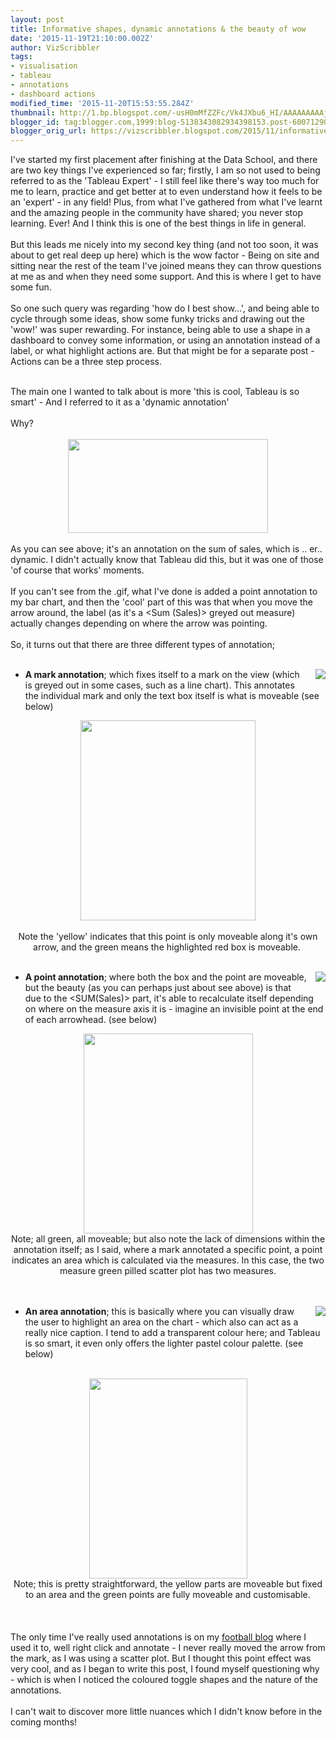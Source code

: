 ```yaml
---
layout: post
title: Informative shapes, dynamic annotations & the beauty of wow
date: '2015-11-19T21:10:00.002Z'
author: VizScribbler
tags:
- visualisation
- tableau
- annotations
- dashboard actions
modified_time: '2015-11-20T15:53:55.284Z'
thumbnail: http://1.bp.blogspot.com/-usH0mMfZZFc/Vk4JXbu6_HI/AAAAAAAAAjE/DjC71UWeNgM/s72-c/anno.gif
blogger_id: tag:blogger.com,1999:blog-5138343082934398153.post-6007129065488170855
blogger_orig_url: https://vizscribbler.blogspot.com/2015/11/informative-shapes-dynamic-annotations.html
---
```


I've started my first placement after finishing at the Data School, and there are two key things I've experienced so far; firstly, I am so not used to being referred to as the 'Tableau Expert' - I still feel like there's way too much for me to learn, practice and get better at to even understand how it feels to be an 'expert' - in any field! Plus, from what I've gathered from what I've learnt and the amazing people in the community have shared; you never stop learning. Ever! And I think this is one of the best things in life in general.<br /><br />But this leads me nicely into my second key thing (and not too soon, it was about to get real deep up here) which is the wow factor - Being on site and sitting near the rest of the team I've joined means they can throw questions at me as and when they need some support. And this is where I get to have some fun.<br /><br />So one such query was regarding 'how do I best show...', and being able to cycle through some ideas, show some funky tricks and drawing out the 'wow!' was super rewarding. For instance, being able to use a shape in a dashboard to convey some information, or using an annotation instead of a label, or what highlight actions are. But that might be for a separate post - Actions can be a three step process.<br /><div class="separator" style="clear: both; text-align: center;"><br /></div>The main one I wanted to talk about is more 'this is cool, Tableau is so smart' - And I referred to it as a 'dynamic annotation'<br /><br />Why? <br /><br /><div class="separator" style="clear: both; text-align: center;"><a href="http://1.bp.blogspot.com/-usH0mMfZZFc/Vk4JXbu6_HI/AAAAAAAAAjE/DjC71UWeNgM/s1600/anno.gif" imageanchor="1" style="margin-left: 1em; margin-right: 1em;"><img border="0" height="150" src="http://1.bp.blogspot.com/-usH0mMfZZFc/Vk4JXbu6_HI/AAAAAAAAAjE/DjC71UWeNgM/s320/anno.gif" width="320" /></a></div><br />As you can see above; it's an annotation on the sum of sales, which is .. er.. dynamic. I didn't actually know that Tableau did this, but it was one of those 'of course that works' moments.<br /><br />If you can't see from the .gif, what I've done is added a point annotation to my bar chart, and then the 'cool' part of this was that when you move the arrow around, the label (as it's a &lt;Sum (Sales)&gt; greyed out measure) actually changes depending on where the arrow was pointing.<br /><br />So, it turns out that there are three different types of annotation;<br /><br /><ul><a href="http://3.bp.blogspot.com/-HEKxirj46A4/Vk8_zj7vrDI/AAAAAAAAAmM/Thwkli8X4GQ/s1600/mark%2B2.png" imageanchor="1" style="clear: right; float: right; margin-bottom: 1em; margin-left: 1em;"><img border="0" src="http://3.bp.blogspot.com/-HEKxirj46A4/Vk8_zj7vrDI/AAAAAAAAAmM/Thwkli8X4GQ/s1600/mark%2B2.png" /></a><li><b>A mark annotation</b>; which fixes itself to a mark on the view (which is greyed out in some cases, such as a line chart). This annotates the individual mark and only the text box itself is what is moveable (see below)</li></ul><div class="separator" style="clear: both; text-align: center;"><a href="http://2.bp.blogspot.com/-GxbOHAa_J5U/Vk8_yqcZMEI/AAAAAAAAAmI/9Ikx1XcAb9o/s1600/mark.png" imageanchor="1" style="margin-left: 1em; margin-right: 1em;"><img border="0" height="320" src="http://2.bp.blogspot.com/-GxbOHAa_J5U/Vk8_yqcZMEI/AAAAAAAAAmI/9Ikx1XcAb9o/s320/mark.png" width="280" /></a></div><br /><div class="separator" style="clear: both; text-align: center;">Note the 'yellow' indicates that this point is only moveable along it's own arrow, and the green means the highlighted red box is moveable.&nbsp;</div><div><br /></div><ul><a href="http://2.bp.blogspot.com/-ZZdReI7Jm0w/Vk9AQDCUXpI/AAAAAAAAAmY/uJokimj-LJs/s1600/point%2B2.png" imageanchor="1" style="clear: right; float: right; margin-bottom: 1em; margin-left: 1em;"><img border="0" src="http://2.bp.blogspot.com/-ZZdReI7Jm0w/Vk9AQDCUXpI/AAAAAAAAAmY/uJokimj-LJs/s1600/point%2B2.png" /></a><li><b>A point annotation</b>; where both the box and the point are moveable, but the beauty (as you can perhaps just about see above) is that due to the &lt;SUM(Sales)&gt; part, it's able to recalculate itself depending on where on the measure axis it is - imagine an invisible point at the end of each arrowhead. (see below)</li></ul><div class="separator" style="clear: both; text-align: center;"><a href="http://3.bp.blogspot.com/-YYXfI51SmHE/Vk9AQRWlflI/AAAAAAAAAmc/gSMDhFMPmCg/s1600/point.png" imageanchor="1" style="margin-left: 1em; margin-right: 1em;"><img border="0" height="320" src="http://3.bp.blogspot.com/-YYXfI51SmHE/Vk9AQRWlflI/AAAAAAAAAmc/gSMDhFMPmCg/s320/point.png" width="271" /></a></div><div class="separator" style="clear: both; text-align: center;">Note; all green, all moveable; but also note the lack of dimensions within the annotation itself; as I said, where a mark annotated a specific point, a point indicates an area which is calculated via the measures. In this case, the two measure green pilled scatter plot has two measures.</div><br /><div><br /></div><ul><a href="http://4.bp.blogspot.com/-ncwcnkaARW0/Vk9A7sezyzI/AAAAAAAAAms/qXnFnf8HJKo/s1600/area%2B2.png" imageanchor="1" style="clear: right; float: right; margin-bottom: 1em; margin-left: 1em;"><img border="0" src="http://4.bp.blogspot.com/-ncwcnkaARW0/Vk9A7sezyzI/AAAAAAAAAms/qXnFnf8HJKo/s1600/area%2B2.png" /></a><li><b>An area annotation</b>; this is basically where you can visually draw the user to highlight an area on the chart - which also can act as a really nice caption. I tend to add a transparent colour here; and Tableau is so smart, it even only offers the lighter pastel colour palette. (see below)</li></ul><br /><div class="separator" style="clear: both; text-align: center;"><a href="http://1.bp.blogspot.com/-fOVobuwufwY/Vk9A7q78LGI/AAAAAAAAAmo/DY5SNZqBSas/s1600/area.png" imageanchor="1" style="margin-left: 1em; margin-right: 1em;"><img border="0" height="320" src="http://1.bp.blogspot.com/-fOVobuwufwY/Vk9A7q78LGI/AAAAAAAAAmo/DY5SNZqBSas/s320/area.png" width="253" /></a></div><div class="separator" style="clear: both; text-align: center;">Note; this is pretty straightforward, the yellow parts are moveable but fixed to an area and the green points are fully moveable and customisable.</div><div><br /></div><br /><br />The only time I've really used annotations is on my <a href="https://marginalscribbler.wordpress.com/2015/08/04/squad-development-signings-a-new-season/" target="_blank">football blog</a> where I used it to, well right click and annotate - I never really moved the arrow from the mark, as I was using a scatter plot. But I thought this point effect was very cool, and as I began to write this post, I found myself questioning why - which is when I noticed the coloured toggle shapes and the nature of the annotations.<br /><br />I can't wait to discover more little nuances which I didn't know before in the coming months!<br /><br />